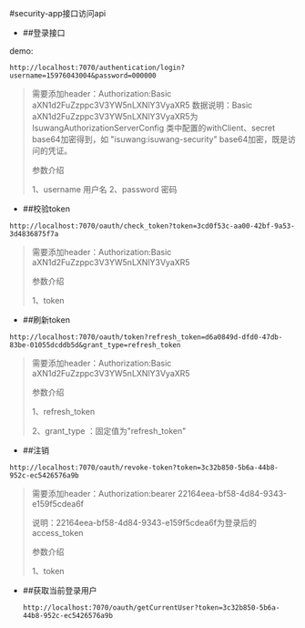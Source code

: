 #security-app接口访问api
- ##登录接口

demo:

```http
http://localhost:7070/authentication/login?username=15976043004&password=000000
```

>需要添加header：Authorization:Basic aXN1d2FuZzppc3V3YW5nLXNlY3VyaXR5
>  数据说明：Basic aXN1d2FuZzppc3V3YW5nLXNlY3VyaXR5为IsuwangAuthorizationServerConfig 类中配置的withClient、secret base64加密得到，如 "isuwang:isuwang-security" base64加密，既是访问的凭证。
>
>参数介绍
>
>1、username 用户名
>2、password 密码
>
>



- ##校验token

```http
http://localhost:7070/oauth/check_token?token=3cd0f53c-aa00-42bf-9a53-3d4836875f7a
```

>需要添加header：Authorization:Basic aXN1d2FuZzppc3V3YW5nLXNlY3VyaXR5
>
>参数介绍
>
>1、token




- ##刷新token

```http
http://localhost:7070/oauth/token?refresh_token=d6a0849d-dfd0-47db-83be-01055dcddb5d&grant_type=refresh_token
```

> 需要添加header：Authorization:Basic aXN1d2FuZzppc3V3YW5nLXNlY3VyaXR5
>
> 参数介绍
>
> 1、refresh_token
>
> 2、grant_type ：固定值为"refresh_token"

- ##注销
  

```http
http://localhost:7070/oauth/revoke-token?token=3c32b850-5b6a-44b8-952c-ec5426576a9b
```

> 需要添加header：Authorization:bearer 22164eea-bf58-4d84-9343-e159f5cdea6f
>
> 说明：22164eea-bf58-4d84-9343-e159f5cdea6f为登录后的access_token
>
> 参数介绍
>
> 1、token
>

- ##获取当前登录用户

  ```http
  http://localhost:7070/oauth/getCurrentUser?token=3c32b850-5b6a-44b8-952c-ec5426576a9b
  ```

  